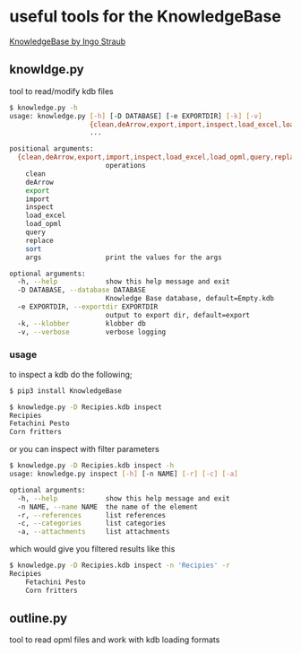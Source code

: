 # useful tools for the KnowledgeBase

[KnowledgeBase by Ingo Straub](https://inforapid.org/webapp/login.php)

## knowldge.py

tool to read/modify kdb files

```bash
$ knowledge.py -h
usage: knowledge.py [-h] [-D DATABASE] [-e EXPORTDIR] [-k] [-v]
                    {clean,deArrow,export,import,inspect,load_excel,load_opml,query,replace,sort,args}
                    ...

positional arguments:
  {clean,deArrow,export,import,inspect,load_excel,load_opml,query,replace,sort,args}
                        operations
    clean
    deArrow
    export
    import
    inspect
    load_excel
    load_opml
    query
    replace
    sort
    args                print the values for the args

optional arguments:
  -h, --help            show this help message and exit
  -D DATABASE, --database DATABASE
                        Knowledge Base database, default=Empty.kdb
  -e EXPORTDIR, --exportdir EXPORTDIR
                        output to export dir, default=export
  -k, --klobber         klobber db
  -v, --verbose         verbose logging


```

### usage

to inspect a kdb do the following;

```bash
$ pip3 install KnowledgeBase

$ knowledge.py -D Recipies.kdb inspect 
Recipies
Fetachini Pesto
Corn fritters
```

or you can inspect with filter parameters

```bash
$ knowledge.py -D Recipies.kdb inspect -h
usage: knowledge.py inspect [-h] [-n NAME] [-r] [-c] [-a]

optional arguments:
  -h, --help            show this help message and exit
  -n NAME, --name NAME  the name of the element
  -r, --references      list references
  -c, --categories      list categories
  -a, --attachments     list attachments
```

which would give you filtered results like this

```bash
$ knowledge.py -D Recipies.kdb inspect -n 'Recipies' -r
Recipies
	Fetachini Pesto
	Corn fritters

```

## outline.py

tool to read opml files and work with kdb loading formats

